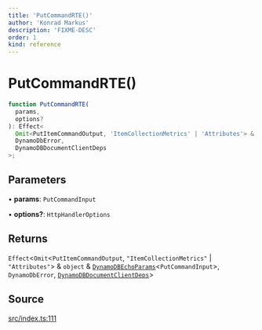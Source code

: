 ```yaml
---
title: 'PutCommandRTE()'
author: 'Konrad Markus'
description: 'FIXME-DESC'
order: 1
kind: reference
---
```


# PutCommandRTE()

```ts
function PutCommandRTE(
  params,
  options?
): Effect<
  Omit<PutItemCommandOutput, 'ItemCollectionMetrics' | 'Attributes'> & object & DynamoDBEchoParams<PutCommandInput>,
  DynamoDbError,
  DynamoDBDocumentClientDeps
>;
```

## Parameters

• **params**: `PutCommandInput`

• **options?**: `HttpHandlerOptions`

## Returns

`Effect`\<`Omit`\<`PutItemCommandOutput`, `"ItemCollectionMetrics"` \| `"Attributes"`\> & `object` & [`DynamoDBEchoParams`](/projects/konkerdev-aws-client-effect-dynamodb/reference/type-aliases/dynamodbechoparams)\<`PutCommandInput`\>, `DynamoDbError`, [`DynamoDBDocumentClientDeps`](/projects/konkerdev-aws-client-effect-dynamodb/reference/type-aliases/dynamodbdocumentclientdeps)\>

## Source

[src/index.ts:111](https://github.com/konkerdotdev/aws-client-effect-dynamodb/blob/61cc23ece48bc14ff19d7990e27b716d0c6ee7ed/src/index.ts#L111)
